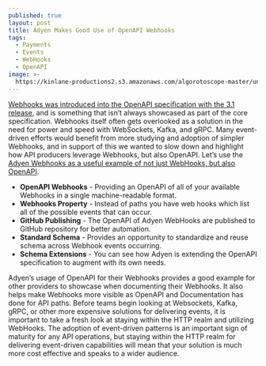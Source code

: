 ```yaml
---
published: true
layout: post
title: Adyen Makes Good Use of OpenAPI Webhooks
tags:
  - Payments
  - Events
  - WebHooks
  - OpenAPI
image: >-
  https://kinlane-productions2.s3.amazonaws.com/algorotoscope-master/uncle-sam-nyc-people-marketplace.jpeg
---
```

[Webhooks was introduced into the OpenAPI specification with the 3.1 release](https://spec.openapis.org/oas/latest.html#fixed-fields), and is something that isn’t always showcased as part of the core specification. Webhooks itself often gets overlooked as a solution in the need for power and speed with WebSockets, Kafka, and gRPC. Many event-driven efforts would benefit from more studying and adoption of simpler Webhooks, and in support of this we wanted to slow down and highlight how API producers leverage Webhooks, but also OpenAPI. Let’s use the [Adyen Webhooks as a useful example of not just WebHooks, but also OpenAPI](https://github.com/Adyen/adyen-openapi/blob/main/yaml/Webhooks-v1.yaml).

- **OpenAPI Webhooks** - Providing an OpenAPI of all of your available Webhooks in a single machine-readable format.
- **Webhooks Property** - Instead of paths you have web hooks which list all of the possible events that can occur.
- **GitHub Publishing** - The OpenAPI of Adyen WebHooks are published to GitHub repository for better automation.
- **Standard Schema** - Provides an opportunity to standardize and reuse schema across Webhook events occurring.
- **Schema Extensions** - You can see how Adyen is extending the OpenAPI specification to augment with its own needs.

Adyen’s usage of OpenAPI for their Webhooks provides a good example for other providers to showcase when documenting their Webhooks. It also helps make Webhooks more visible as OpenAPI and Documentation has done for API paths. Before teams begin looking at Websockets, Kafka, gRPC, or other more expensive solutions for delivering events, it is important to take a fresh look at staying within the HTTP realm and utilizing WebHooks. The adoption of event-driven patterns is an important sign of maturity for any API operations, but staying within the HTTP realm for delivering event-driven capabilities will mean that your solution is much more cost effective and speaks to a wider audience.




